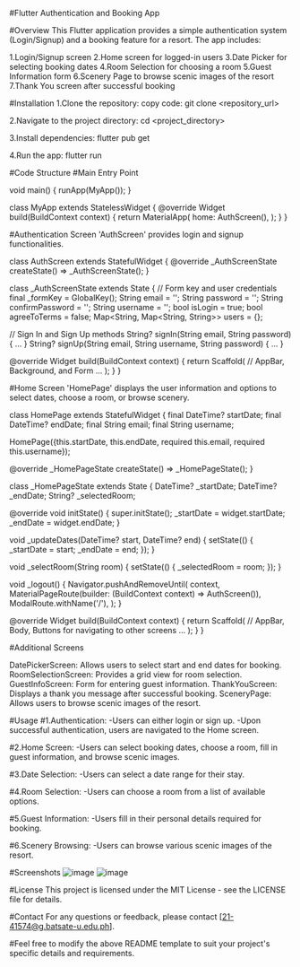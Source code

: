 #Flutter Authentication and Booking App

#Overview
This Flutter application provides a simple authentication system (Login/Signup) and a booking feature for a resort. The app includes:

1.Login/Signup screen
2.Home screen for logged-in users
3.Date Picker for selecting booking dates
4.Room Selection for choosing a room
5.Guest Information form
6.Scenery Page to browse scenic images of the resort
7.Thank You screen after successful booking

#Installation
1.Clone the repository:
copy code:
git clone <repository_url>

2.Navigate to the project directory:
cd <project_directory>

3.Install dependencies:
flutter pub get

4.Run the app:
flutter run

#Code Structure
#Main Entry Point

void main() {
  runApp(MyApp());
}

class MyApp extends StatelessWidget {
  @override
  Widget build(BuildContext context) {
    return MaterialApp(
      home: AuthScreen(),
    );
  }
}

#Authentication Screen
'AuthScreen' provides login and signup functionalities.

class AuthScreen extends StatefulWidget {
  @override
  _AuthScreenState createState() => _AuthScreenState();
}

class _AuthScreenState extends State<AuthScreen> {
  // Form key and user credentials
  final _formKey = GlobalKey<FormState>();
  String email = '';
  String password = '';
  String confirmPassword = '';
  String username = '';
  bool isLogin = true;
  bool agreeToTerms = false;
  Map<String, Map<String, String>> users = {};

  // Sign In and Sign Up methods
  String? signIn(String email, String password) { ... }
  String? signUp(String email, String username, String password) { ... }

  @override
  Widget build(BuildContext context) {
    return Scaffold(
      // AppBar, Background, and Form
      ...
    );
  }
}

#Home Screen
'HomePage' displays the user information and options to select dates, choose a room, or browse scenery.

class HomePage extends StatefulWidget {
  final DateTime? startDate;
  final DateTime? endDate;
  final String email;
  final String username;

  HomePage({this.startDate, this.endDate, required this.email, required this.username});

  @override
  _HomePageState createState() => _HomePageState();
}

class _HomePageState extends State<HomePage> {
  DateTime? _startDate;
  DateTime? _endDate;
  String? _selectedRoom;

  @override
  void initState() {
    super.initState();
    _startDate = widget.startDate;
    _endDate = widget.endDate;
  }

  void _updateDates(DateTime? start, DateTime? end) {
    setState(() {
      _startDate = start;
      _endDate = end;
    });
  }

  void _selectRoom(String room) {
    setState(() {
      _selectedRoom = room;
    });
  }

  void _logout() {
    Navigator.pushAndRemoveUntil(
      context,
      MaterialPageRoute(builder: (BuildContext context) => AuthScreen()),
      ModalRoute.withName('/'),
    );
  }

  @override
  Widget build(BuildContext context) {
    return Scaffold(
      // AppBar, Body, Buttons for navigating to other screens
      ...
    );
  }
}

#Additional Screens

DatePickerScreen: Allows users to select start and end dates for booking.
RoomSelectionScreen: Provides a grid view for room selection.
GuestInfoScreen: Form for entering guest information.
ThankYouScreen: Displays a thank you message after successful booking.
SceneryPage: Allows users to browse scenic images of the resort.

#Usage
#1.Authentication:
-Users can either login or sign up.
-Upon successful authentication, users are navigated to the Home screen.

#2.Home Screen:
-Users can select booking dates, choose a room, fill in guest information, and browse scenic images.

#3.Date Selection:
-Users can select a date range for their stay.

#4.Room Selection:
-Users can choose a room from a list of available options.

#5.Guest Information:
-Users fill in their personal details required for booking.

#6.Scenery Browsing:
-Users can browse various scenic images of the resort.

#Screenshots
![image](https://github.com/user-attachments/assets/0646c913-3443-4c1b-a35a-b85336afd24f)
![image](https://github.com/user-attachments/assets/70611fd8-2cc6-43aa-b87e-2e591cfb5ce0)


#License
This project is licensed under the MIT License - see the LICENSE file for details.

#Contact
For any questions or feedback, please contact [21-41574@g.batsate-u.edu.ph].

#Feel free to modify the above README template to suit your project's specific details and requirements.
